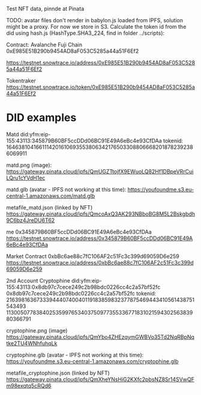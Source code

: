 Test NFT data, pinnde at Pinata

TODO: avatar files don't render in babylon.js loaded from IPFS, solution might be a proxy. For now we store in S3.
Calculate the token id from the did using hash.js (HashType.SHA3_224, find in folder ../scripts):


Contract:
Avalanche Fuji Chain 
0xE985E51B290b9454AD8aF053C5285a44a51F6Ef2

https://testnet.snowtrace.io/address/0xE985E51B290b9454AD8aF053C5285a44a51F6Ef2


Tokentraker
https://testnet.snowtrace.io/token/0xE985E51B290b9454AD8aF053C5285a44a51F6Ef2


DID examples
============

Matd
did:yfm:eip-155:43113:345879B60BF5ccDDd06BC91E49A6eBc4e93CfDAa 
tokenid: 
16463810416611142016106935538063421765033088066682018782392386069911

matd.png (image):
https://gateway.pinata.cloud/ipfs/QmUGZTtojfX9EWuoLQ82Hf1DBpeVRrCuiLQru1cYVdH1ec


matd.glb (avatar - IPFS not working at this time):
https://youfoundme.s3.eu-central-1.amazonaws.com/matd.glb


metafile_matd.json (linked by NFT)
https://gateway.pinata.cloud/ipfs/QmcoAxQ3AK293NBboBG8M5L2Bskgbdh9C6bz4JreDU6T62


me
0x345879B60BF5ccDDd06BC91E49A6eBc4e93CfDAa
https://testnet.snowtrace.io/address/0x345879B60BF5ccDDd06BC91E49A6eBc4e93CfDAa


Market Contract
0xbBc6ae88c7fC106AF2c51Fc3c399d69059D6e259
https://testnet.snowtrace.io/address/0xbBc6ae88c7fC106AF2c51Fc3c399d69059D6e259




2nd Account
Cryptophine
did:yfm:eip-155:43113:0x8db97c7cece249c2b98bdc0226cc4c2a57bf52fc
0x8db97c7cece249c2b98bdc0226cc4c2a57bf52fc
tokenid: 
2163981636733394440740040119183859832377875469443410561438751543493
11300507783840253599765340375097735533677183102159430256383980366791

cryptophine.png (image)
https://gateway.pinata.cloud/ipfs/QmYbo4ZHEzqymGWBVo35Td2NqRBpNqtke2TU4WNhfuhqLk


cryptophine.glb (avatar - IPFS not working at this time):
https://youfoundme.s3.eu-central-1.amazonaws.com/cryptophine.glb

metafile_cryptophine.json (linked by NFT)
https://gateway.pinata.cloud/ipfs/QmXheYNsHiG2KXfc2pbsNZ8Sr14SVwQFm98exqtq5cRQd6


